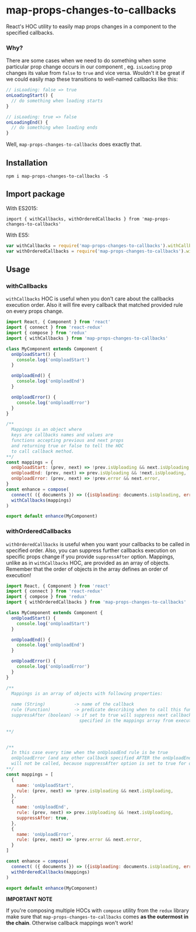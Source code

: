 # map-props-changes-to-callbacks

React's HOC utility to easily map props changes in a component to the specified callbacks.

### Why?

There are some cases when we need to do something when some particular prop change occurs in our component
, eg. `isLoading` prop changes its value from `false` to `true` and vice versa. Wouldn't it be great if we could easily map these transitions to well-named callbacks like this:

```javascript
// isLoading: false => true
onLoadingStart() {
  // do something when loading starts
}

// isLoading: true => false
onLoadingEnd() {
  // do something when loading ends
}
```

Well, `map-props-changes-to-callbacks` does exactly that.

## Installation

`npm i map-props-changes-to-callbacks -S`

## Import package

With ES2015:

`import { withCallbacks, withOrderedCallbacks } from 'map-props-changes-to-callbacks'`

With ES5:

```javascript
var withCallbacks = require('map-props-changes-to-callbacks').withCallbacks
var withOrderedCallbacks = require('map-props-changes-to-callbacks').withOrderedCallbacks
```

## Usage


### withCallbacks

`withCallbacks` HOC is useful when you don't care about the callbacks execution order. Also it will fire every callback that matched provided rule on every props change.

```javascript
import React, { Component } from 'react'  
import { connect } from 'react-redux'  
import { compose } from 'redux'  
import { withCallbacks } from 'map-props-changes-to-callbacks'

class MyComponent extends Component {  
  onUploadStart() {
    console.log('onUploadStart')
  }

  onUploadEnd() {
    console.log('onUploadEnd')
  }

  onUploadError() {
    console.log('onUploadError')
  }
}

/**
  Mappings is an object where
  keys are callbacks names and values are
  functions accepting previous and next props
  and returning true or false to tell the HOC 
  to call callback method.
**/
const mappings = {  
  onUploadStart: (prev, next) => !prev.isUploading && next.isUploading,
  onUploadEnd: (prev, next) => prev.isUploading && !next.isUploading,
  onUploadError: (prev, next) => !prev.error && next.error,
}
const enhance = compose(  
  connect( ({ documents }) => ({isUploading: documents.isUploading, error: documents.error}) ),
  withCallbacks(mappings)
)

export default enhance(MyComponent)  
```

### withOrderedCallbacks

`withOrderedCallbacks` is useful when you want your callbacks to be called in specified order. Also, you can suppress further callbacks execution on specific props change if you provide `suppressAfter` option. Mappings, unlike as in `withCallbacks` HOC, are provided as an array of objects. Remember that the order of objects in the array defines an order of execution!

```javascript
import React, { Component } from 'react'  
import { connect } from 'react-redux'  
import { compose } from 'redux'  
import { withOrderedCallbacks } from 'map-props-changes-to-callbacks'

class MyComponent extends Component {  
  onUploadStart() {
    console.log('onUploadStart')
  }

  onUploadEnd() {
    console.log('onUploadEnd')
  }

  onUploadError() {
    console.log('onUploadError')
  }
}

/**
  Mappings is an array of objects with following properties:
  
  name (String)           -> name of the callback
  rule (Function)         -> predicate describing when to call this function
  suppressAfter (boolean) -> if set to true will suppress next callbacks
                            specified in the mappings array from execution (OPTIONAL)
  
**/


/**
  In this case every time when the onUploadEnd rule is be true
  onUploadError (and any other callback specified AFTER the onUploadEnd) 
  will not be called, because suppressAfter option is set to true for onUploadEnd
**/
const mappings = [
  {
    name: 'onUploadStart',
    rule: (prev, next) => !prev.isUploading && next.isUploading,
  },
  {
    name: 'onUploadEnd',
    rule: (prev, next) => prev.isUploading && !next.isUploading,
    suppressAfter: true,
  },
  {
    name: 'onUploadError',
    rule: (prev, next) => !prev.error && next.error,
  }
]

const enhance = compose(  
  connect( ({ documents }) => ({isUploading: documents.isUploading, error: documents.error}) ),
  withOrderedCallbacks(mappings)
)

export default enhance(MyComponent)  
```

**IMPORTANT NOTE**

If you're composing multiple HOCs with `compose` utility from the `redux` library make sure that `map-props-changes-to-callbacks` comes **as the outermost in the chain**. Otherwise callback mappings won't work!

